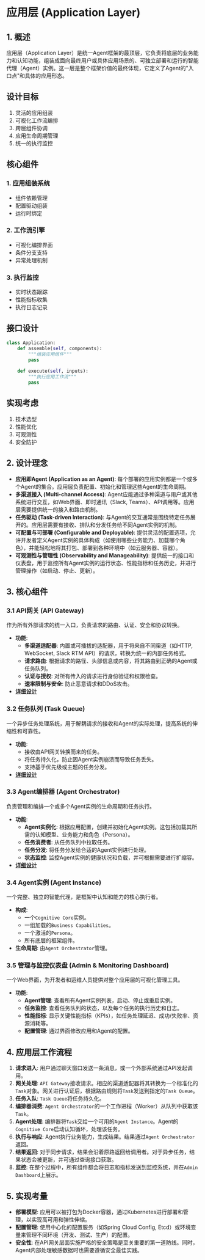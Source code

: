 # 应用层 (Application Layer)

## 1. 概述

应用层（Application Layer）是统一Agent框架的最顶层，它负责将底层的业务能力和认知功能，组装成面向最终用户或具体应用场景的、可独立部署和运行的智能代理（Agent）实例。这一层是整个框架价值的最终体现，它定义了Agent的"入口点"和具体的应用形态。

## 设计目标
1. 灵活的应用组装
2. 可视化工作流编排
3. 跨层组件协调
4. 应用生命周期管理
5. 统一的执行监控

## 核心组件
### 1. 应用组装系统
- 组件依赖管理
- 配置驱动组装
- 运行时绑定

### 2. 工作流引擎
- 可视化编排界面
- 条件分支支持
- 异常处理机制

### 3. 执行监控
- 实时状态跟踪
- 性能指标收集
- 执行日志记录

## 接口设计
```python
class Application:
    def assemble(self, components):
        """组装应用组件"""
        pass
        
    def execute(self, inputs):
        """执行应用工作流"""
        pass
```

## 实现考虑
1. 技术选型
2. 性能优化
3. 可观测性
4. 安全防护

## 2. 设计理念

*   **应用即Agent (Application as an Agent)**: 每个部署的应用实例都是一个或多个Agent的集合。应用层负责配置、初始化和管理这些Agent的生命周期。
*   **多渠道接入 (Multi-channel Access)**: Agent应能通过多种渠道与用户或其他系统进行交互，如Web界面、即时通讯（Slack, Teams）、API调用等。应用层需要提供统一的接入和路由机制。
*   **任务驱动 (Task-driven Interaction)**: 与Agent的交互通常是围绕特定任务展开的。应用层需要有接收、排队和分发任务给不同Agent实例的机制。
*   **可配置与可部署 (Configurable and Deployable)**: 提供灵活的配置选项，允许开发者定义Agent实例的具体构成（如使用哪些业务能力、加载哪个角色），并能轻松地将其打包、部署到各种环境中（如云服务器、容器）。
*   **可观测性与管理性 (Observability and Manageability)**: 提供统一的接口和仪表盘，用于监控所有Agent实例的运行状态、性能指标和任务历史，并进行管理操作（如启动、停止、更新）。

## 3. 核心组件

### 3.1 API网关 (API Gateway)

作为所有外部请求的统一入口，负责请求的路由、认证、安全和协议转换。

*   **功能**: 
    *   **多渠道适配器**: 内置或可插拔的适配器，用于将来自不同渠道（如HTTP, WebSocket, Slack RTM API）的请求，转换为统一的内部任务格式。
    *   **请求路由**: 根据请求的路径、头部信息或内容，将其路由到正确的Agent或任务队列。
    *   **认证与授权**: 对所有传入的请求进行身份验证和权限检查。
    *   **速率限制与安全**: 防止恶意请求和DDoS攻击。
*   **[详细设计](./api_gateway.md)**

### 3.2 任务队列 (Task Queue)

一个异步任务处理系统，用于解耦请求的接收和Agent的实际处理，提高系统的伸缩性和可靠性。

*   **功能**: 
    *   接收由API网关转换而来的任务。
    *   将任务持久化，防止因Agent实例崩溃而导致任务丢失。
    *   支持基于优先级或主题的任务分发。
*   **[详细设计](./task_queue.md)**

### 3.3 Agent编排器 (Agent Orchestrator)

负责管理和编排一个或多个Agent实例的生命周期和任务执行。

*   **功能**: 
    *   **Agent实例化**: 根据应用配置，创建并初始化Agent实例。这包括加载其所需的认知模型、业务能力和角色（Persona）。
    *   **任务消费者**: 从任务队列中拉取任务。
    *   **任务分发**: 将任务分发给合适的Agent实例进行处理。
    *   **状态监控**: 监控Agent实例的健康状况和负载，并可根据需要进行扩缩容。
*   **[详细设计](./agent_orchestrator.md)**

### 3.4 Agent实例 (Agent Instance)

一个完整、独立的智能代理，是框架中认知和能力的核心执行者。

*   **构成**: 
    *   一个`Cognitive Core`实例。
    *   一组加载的`Business Capabilities`。
    *   一个激活的`Persona`。
    *   所有底层的框架组件。
*   **生命周期**: 由`Agent Orchestrator`管理。

### 3.5 管理与监控仪表盘 (Admin & Monitoring Dashboard)

一个Web界面，为开发者和运维人员提供对整个应用层的可视化管理工具。

*   **功能**: 
    *   **Agent管理**: 查看所有Agent实例列表，启动、停止或重启实例。
    *   **任务监控**: 查看任务队列的状态，以及每个任务的执行历史和日志。
    *   **性能指标**: 显示关键性能指标（KPIs），如任务处理延迟、成功/失败率、资源消耗等。
    *   **配置管理**: 通过界面修改应用和Agent的配置。

## 4. 应用层工作流程

1.  **请求进入**: 用户通过聊天窗口发送一条消息，或一个外部系统通过API发起调用。
2.  **网关处理**: `API Gateway`接收请求。相应的渠道适配器将其转换为一个标准化的`Task`对象。网关进行认证后，根据路由规则将`Task`发送到指定的`Task Queue`。
3.  **任务入队**: `Task Queue`将任务持久化。
4.  **编排器消费**: `Agent Orchestrator`的一个工作进程（Worker）从队列中获取该`Task`。
5.  **Agent处理**: 编排器将`Task`交给一个可用的`Agent Instance`。Agent的`Cognitive Core`启动认知循环，处理该任务。
6.  **执行与响应**: Agent执行业务能力，生成结果。结果通过`Agent Orchestrator`返回。
7.  **结果返回**: 对于同步请求，结果会沿着原路返回给调用者。对于异步任务，结果状态会被更新，并可通过查询接口获取。
8.  **监控**: 在整个过程中，所有组件都会将日志和指标发送到监控系统，并在`Admin Dashboard`上展示。

## 5. 实现考量

*   **部署模型**: 应用可以被打包为Docker容器，通过Kubernetes进行部署和管理，以实现高可用和弹性伸缩。
*   **配置管理**: 使用中心化的配置服务（如Spring Cloud Config, Etcd）或环境变量来管理不同环境（开发、测试、生产）的配置。
*   **安全性**: 在API网关层面实施严格的安全策略是至关重要的第一道防线。同时，Agent内部处理敏感数据时也需要遵循安全最佳实践。